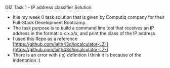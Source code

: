 GIZ Task 1 - IP address classifier Solution

* It is my week 0 task solution that is given by Computiq company for their Full-Stack Development Bootcamp.
* The task purpose is to build a command line tool that receives an IP address in the format: x.x.x.x/x, and print the class of the IP address
* I used this Repo as a reference 
[https://github.com/laith43d/ipcalculator-LZ-](https://github.com/laith43d/ipcalculator-LZ-)
* There is an error with (ip) definition I think it is because of the indentation :(
